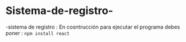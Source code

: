 # Sistema-de-registro-

-sistema de registro : En cosntrucción
para ejecutar el programa debes poner :
```` npm install react ````

